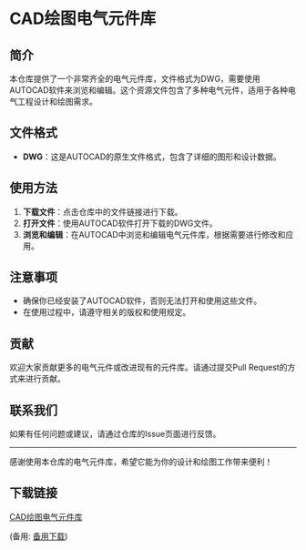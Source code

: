 # CAD绘图电气元件库

## 简介
本仓库提供了一个非常齐全的电气元件库，文件格式为DWG，需要使用AUTOCAD软件来浏览和编辑。这个资源文件包含了多种电气元件，适用于各种电气工程设计和绘图需求。

## 文件格式
- **DWG**：这是AUTOCAD的原生文件格式，包含了详细的图形和设计数据。

## 使用方法
1. **下载文件**：点击仓库中的文件链接进行下载。
2. **打开文件**：使用AUTOCAD软件打开下载的DWG文件。
3. **浏览和编辑**：在AUTOCAD中浏览和编辑电气元件库，根据需要进行修改和应用。

## 注意事项
- 确保你已经安装了AUTOCAD软件，否则无法打开和使用这些文件。
- 在使用过程中，请遵守相关的版权和使用规定。

## 贡献
欢迎大家贡献更多的电气元件或改进现有的元件库。请通过提交Pull Request的方式来进行贡献。

## 联系我们
如果有任何问题或建议，请通过仓库的Issue页面进行反馈。

---
感谢使用本仓库的电气元件库，希望它能为你的设计和绘图工作带来便利！

## 下载链接
[CAD绘图电气元件库](https://pan.quark.cn/s/cdf502846321) 

(备用: [备用下载](https://pan.baidu.com/s/1mIO2NmgO7NfTWqE5AtDxqA?pwd=1234))
